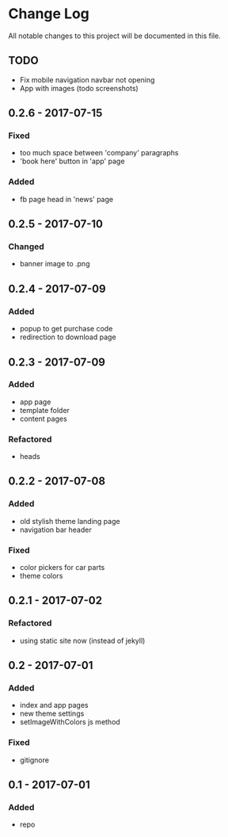 # Change Log
All notable changes to this project will be documented in this file.

## TODO
- Fix mobile navigation navbar not opening
- App with images (todo screenshots)

## 0.2.6 - 2017-07-15
### Fixed
- too much space between 'company' paragraphs
- 'book here' button in 'app' page

### Added
- fb page head in 'news' page

## 0.2.5 - 2017-07-10
### Changed
- banner image to .png

## 0.2.4 - 2017-07-09

### Added
- popup to get purchase code
- redirection to download page

## 0.2.3 - 2017-07-09

### Added
- app page
- template folder
- content pages

### Refactored
- heads

## 0.2.2 - 2017-07-08

### Added
- old stylish theme landing page
- navigation bar header

### Fixed
- color pickers for car parts
- theme colors

## 0.2.1 - 2017-07-02

### Refactored
- using static site now (instead of jekyll)

## 0.2 - 2017-07-01

### Added
- index and app pages
- new theme settings
- setImageWithColors js method

### Fixed
- gitignore

## 0.1 - 2017-07-01

### Added
- repo
